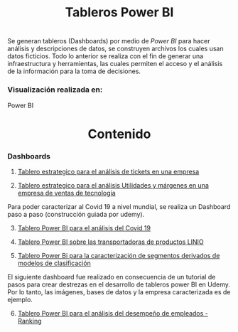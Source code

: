 <h1 align="center">Tableros Power BI</h1>
<h1 align="center"></h1>

Se generan tableros (Dashboards) por medio de *Power BI* para hacer análisis y descripciones de datos, se construyen archivos los cuales usan datos ficticios. Todo lo anterior se realiza con el fin de generar una  infraestructura y herramientas, las cuales permiten el acceso y el análisis de la información para la toma de decisiones.


<h3>Visualización realizada en: </h3>

Power BI


<h1 align='center'> Contenido</h1>



<h3> Dashboards  </h3>

1. [Tablero estrategico para el análisis de tickets en una empresa](https://app.powerbi.com/view?r=eyJrIjoiYjEwY2ZjNjYtZDUzZi00MDU0LThlMmEtNzhjNjg4N2RiZmY3IiwidCI6IjMwMGE5NDNhLTkyNDctNGQ1Zi1iYTNkLTk5MTQxYWQyZjUxZCJ9)

2. [Tablero estrategico para el análisis Utilidades y márgenes en una empresa de ventas de tecnología](https://app.powerbi.com/view?r=eyJrIjoiNmY1NGU4NGQtZGUyNS00ZTYyLTkwNjYtYThkOWM4YWJhM2Y3IiwidCI6IjMwMGE5NDNhLTkyNDctNGQ1Zi1iYTNkLTk5MTQxYWQyZjUxZCJ9)

Para poder caracterizar al Covid 19 a nivel mundial, se realiza un Dashboard paso a paso (construcción guiada por udemy).

3. [Tablero Power BI para el análisis del Covid 19](https://app.powerbi.com/view?r=eyJrIjoiMGQ5MTViODYtMzQ4My00YTE3LWIzY2EtYWEwZjIyZjNlZTgzIiwidCI6IjMwMGE5NDNhLTkyNDctNGQ1Zi1iYTNkLTk5MTQxYWQyZjUxZCJ9)

4. [Tablero Power BI sobre las transportadoras de productos LINIO](https://app.powerbi.com/view?r=eyJrIjoiMjVhZjY0M2MtZDVkMC00NmYyLThjZDctYTljMjQxY2JlNTUxIiwidCI6IjMwMGE5NDNhLTkyNDctNGQ1Zi1iYTNkLTk5MTQxYWQyZjUxZCJ9)

5. [Tablero Power Bi para la caracterización de segmentos derivados de modelos de clasificación](https://app.powerbi.com/view?r=eyJrIjoiZjY3YzZlMjItYjZkZS00NDYxLTk1MTEtOGNlOTNiN2U2YWRjIiwidCI6IjMwMGE5NDNhLTkyNDctNGQ1Zi1iYTNkLTk5MTQxYWQyZjUxZCJ9&pageName=ReportSection)  

El siguiente dashboard fue realizado en consecuencia de un tutorial de pasos para crear destrezas en el desarrollo de tableros power BI en Udemy. Por lo tanto, las imágenes, bases de datos y la empresa caracterizada es de ejemplo.

6. [Tablero Power BI para el análisis del desempeño de empleados - Ranking](https://app.powerbi.com/view?r=eyJrIjoiYTk3MGIzMWMtNzc0My00N2M1LWE1YTktMzkxMTUwMDkxYmI0IiwidCI6IjMwMGE5NDNhLTkyNDctNGQ1Zi1iYTNkLTk5MTQxYWQyZjUxZCJ9)

